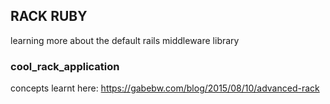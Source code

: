 ## RACK RUBY
learning more about the default rails middleware library

### cool_rack_application
concepts learnt here: https://gabebw.com/blog/2015/08/10/advanced-rack

